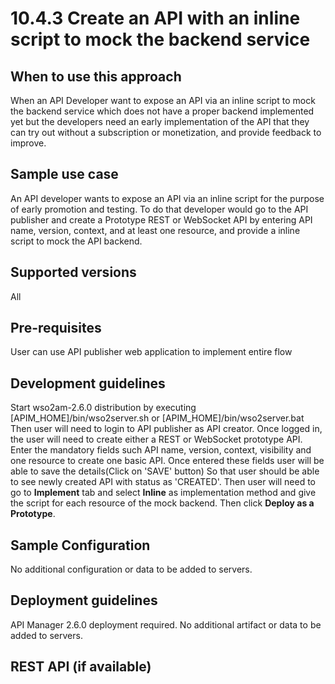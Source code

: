 # 10.4.3 Create an API with an inline script to mock the backend service

## When to use this approach
When an API Developer want to expose an API via an inline script to mock the backend service which does not have a proper backend implemented yet but the developers need an early implementation of the API that they can try out without a subscription or monetization, and provide feedback to improve.

## Sample use case
An API developer wants to expose an API via an inline script for the purpose of early promotion and testing. To do that developer would go to the API publisher and create a Prototype REST or WebSocket API by entering API name, version, context, and at least one resource, and provide a inline script to mock the API backend.

## Supported versions
All

## Pre-requisites
User can use API publisher web application to implement entire flow

## Development guidelines
Start wso2am-2.6.0 distribution by executing [APIM_HOME]/bin/wso2server.sh or [APIM_HOME]/bin/wso2server.bat 
Then user will need to login to API publisher as API creator. Once logged in, the user will need to create either a REST or WebSocket prototype API. Enter the mandatory fields such API name, version, context, visibility and one resource to create one basic API. Once entered these fields user will be able to save the details(Click on 'SAVE' button)
So that user should be able to see newly created API with status as 'CREATED'. Then user will need to go to **Implement** tab and select **Inline** as implementation method and give the script for each resource of the mock backend. Then click **Deploy as a Prototype**.

## Sample Configuration
No additional configuration or data to be added to servers.

## Deployment guidelines
API Manager 2.6.0 deployment required. No additional artifact or data to be added to servers.

## REST API (if available)
